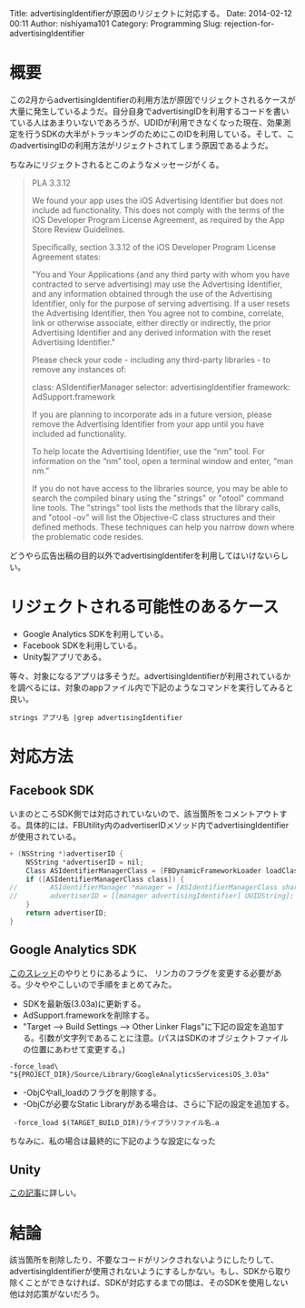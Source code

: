 Title: advertisingIdentifierが原因のリジェクトに対応する。
Date: 2014-02-12 00:11
Author: nishiyama101
Category: Programming
Slug: rejection-for-advertisingIdentifier

# 概要

この2月からadvertisingIdentifierの利用方法が原因でリジェクトされるケースが大量に発生しているようだ。自分自身でadvertisingIDを利用するコードを書いている人はあまりいないであろうが、UDIDが利用できなくなった現在、効果測定を行うSDKの大半がトラッキングのためにこのIDを利用している。そして、このadvertisingIDの利用方法がリジェクトされてしまう原因であるようだ。

ちなみにリジェクトされるとこのようなメッセージがくる。

> PLA 3.3.12
> 
> We found your app uses the iOS Advertising Identifier but does not include ad functionality. This does not comply with the terms of the iOS Developer Program License Agreement, as required by the App Store Review Guidelines.
> 
> Specifically, section 3.3.12 of the iOS Developer Program License Agreement states:
> 
> "You and Your Applications (and any third party with whom you have contracted to serve advertising) may use the Advertising Identifier, and any information obtained through the use of the Advertising Identifier, only for the purpose of serving advertising. If a user resets the Advertising Identifier, then You agree not to combine, correlate, link or otherwise associate, either directly or indirectly, the prior Advertising Identifier and any derived information with the reset Advertising Identifier."
> 
> Please check your code - including any third-party libraries - to remove any instances of:
> 
> class: ASIdentifierManager
> selector: advertisingIdentifier
> framework: AdSupport.framework
> 
> If you are planning to incorporate ads in a future version, please remove the Advertising Identifier from your app until you have included ad functionality.
> 
> To help locate the Advertising Identifier, use the “nm” tool. For information on the “nm” tool, open a terminal window and enter, “man nm.”
> 
> If you do not have access to the libraries source, you may be able to search the compiled binary using the "strings" or "otool" command line tools. The "strings" tool lists the methods that the library calls, and "otool -ov" will list the Objective-C class structures and their defined methods. These techniques can help you narrow down where the problematic code resides.

どうやら広告出稿の目的以外でadvertisingIdentiferを利用してはいけないらしい。

# リジェクトされる可能性のあるケース

* Google Analytics SDKを利用している。
* Facebook SDKを利用している。
* Unity製アプリである。

等々、対象になるアプリは多そうだ。advertisingIdentifierが利用されているかを調べるには、対象のappファイル内で下記のようなコマンドを実行してみると良い。

```shell
strings アプリ名 |grep advertisingIdentifier
```
# 対応方法

## Facebook SDK

いまのところSDK側では対応されていないので、該当箇所をコメントアウトする。具体的には、FBUtility内のadvertiserIDメソッド内でadvertisingIdentifierが使用されている。

```objective-c
+ (NSString *)advertiserID {
    NSString *advertiserID = nil;
    Class ASIdentifierManagerClass = [FBDynamicFrameworkLoader loadClass:@"ASIdentifierManager" withFramework:@"AdSupport"];
    if ([ASIdentifierManagerClass class]) {
//        ASIdentifierManager *manager = [ASIdentifierManagerClass sharedManager];
//        advertiserID = [[manager advertisingIdentifier] UUIDString];
    }
    return advertiserID;
}
```

## Google Analytics SDK

[このスレッド](https://productforums.google.com/forum/#!msg/analytics/kmaotiQRwQs/LTyz2Z7kTacJ)のやりとりにあるように、
リンカのフラグを変更する必要がある。少々ややこしいので手順をまとめてみた。

* SDKを最新版(3.03a)に更新する。
* AdSupport.frameworkを削除する。
* "Target --> Build Settings --> Other Linker Flags"に下記の設定を追加する。引数が文字列であることに注意。(パスはSDKのオブジェクトファイルの位置にあわせて変更する。)

```shell
-force_load\ "${PROJECT_DIR}/Source/Library/GoogleAnalyticsServicesiOS_3.03a"
```

* -ObjCやall_loadのフラグを削除する。
* -ObjCが必要なStatic Libraryがある場合は、さらに下記の設定を追加する。

```shell
 -force_load $(TARGET_BUILD_DIR)/ライブラリファイル名.a
```

ちなみに、私の場合は最終的に下記のような設定になった
<script src="https://gist.github.com/yuseinishiyama/8860687.js"></script>

## Unity

[この記事](http://qiita.com/monry/items/b473e3db7e48f05be96b#1-2)に詳しい。

# 結論

該当箇所を削除したり、不要なコードがリンクされないようにしたりして、advertisingIdentifierが使用されないようにするしかない。もし、SDKから取り除くことができなければ、SDKが対応するまでの間は、そのSDKを使用しない他は対応策がないだろう。
